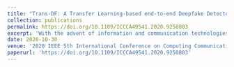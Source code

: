 ```yaml
---
title: "Trans-DF: A Transfer Learning-based end-to-end Deepfake Detector"
collection: publications
permalink: https://doi.org/10.1109/ICCCA49541.2020.9250803
excerpt: 'With the advent of information and communication technologies, there have been breakthrough developments in the field of Artificial Intelligence (AI). Moreover, increasing computation power and decreasing processing times, new applications are being developed at great speeds. One such application is Deepfakes, which tackles the increased manipulated and forged media content. But these fake images and videos hamper the security and privacy of individuals and can have large-scale religious, communal, or political implications that may prove to be catastrophic for a nation. The face swapped content at times can be identified by human observation, but with the use of Generative adversarial networks (GANs), such forged content can be developed with is hard to be identified even by humans. Hence, detecting such videos and images is a challenging task for researchers. Motivated from these gaps, in this paper, we propose a pipeline for detecting and extracting human faces from videos, process them to extract features from them, and then classify them as real or fake. The results of the proposed model achieved an accuracy of 90.2% for classifying fake images from real ones.'
date: 2020-10-30
venue: '2020 IEEE 5th International Conference on Computing Communication and Automation (ICCCA)'
paperurl: 'https://doi.org/10.1109/ICCCA49541.2020.9250803'
---
```

